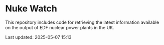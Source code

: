 # Nuke Watch

This repository includes code for retrieving the latest information available on the output of EDF nuclear power plants in the UK.

Last updated: 2025-05-07 15:13